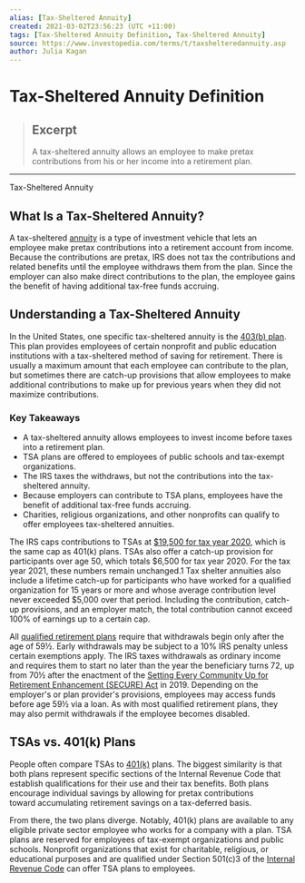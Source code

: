 ```yaml
---
alias: [Tax-Sheltered Annuity]
created: 2021-03-02T23:56:23 (UTC +11:00)
tags: [Tax-Sheltered Annuity Definition, Tax-Sheltered Annuity]
source: https://www.investopedia.com/terms/t/taxshelteredannuity.asp
author: Julia Kagan
---
```


# Tax-Sheltered Annuity Definition

> ## Excerpt
> A tax-sheltered annuity allows an employee to make pretax contributions from his or her income into a retirement plan.

---

Tax-Sheltered Annuity
## What Is a Tax-Sheltered Annuity?

A tax-sheltered [annuity](https://www.investopedia.com/terms/a/annuity.asp) is a type of investment vehicle that lets an employee make pretax contributions into a retirement account from income. Because the contributions are pretax, IRS does not tax the contributions and related benefits until the employee withdraws them from the plan. Since the employer can also make direct contributions to the plan, the employee gains the benefit of having additional tax-free funds accruing.

## Understanding a Tax-Sheltered Annuity

In the United States, one specific tax-sheltered annuity is the [403(b) plan](https://www.investopedia.com/terms/1/403bplan.asp). This plan provides employees of certain nonprofit and public education institutions with a tax-sheltered method of saving for retirement. There is usually a maximum amount that each employee can contribute to the plan, but sometimes there are catch-up provisions that allow employees to make additional contributions to make up for previous years when they did not maximize contributions.

### Key Takeaways

-   A tax-sheltered annuity allows employees to invest income before taxes into a retirement plan.
-   TSA plans are offered to employees of public schools and tax-exempt organizations.
-   The IRS taxes the withdraws, but not the contributions into the tax-sheltered annuity.
-   Because employers can contribute to TSA plans, employees have the benefit of additional tax-free funds accruing.
-   Charities, religious organizations, and other nonprofits can qualify to offer employees tax-sheltered annuities.

The IRS caps contributions to TSAs at [$19,500 for tax year 2020](https://www.irs.gov/newsroom/401k-contribution-limit-increases-to-19500-for-2020-catch-up-limit-rises-to-6500), which is the same cap as 401(k) plans. TSAs also offer a catch-up provision for participants over age 50, which totals $6,500 for tax year 2020. For the tax year 2021, these numbers remain unchanged.1 Tax shelter annuities also include a lifetime catch-up for participants who have worked for a qualified organization for 15 years or more and whose average contribution level never exceeded $5,000 over that period. Including the contribution, catch-up provisions, and an employer match, the total contribution cannot exceed 100% of earnings up to a certain cap.

All [qualified retirement plans](https://www.investopedia.com/terms/q/qrp.asp) require that withdrawals begin only after the age of 59½. Early withdrawals may be subject to a 10% IRS penalty unless certain exemptions apply. The IRS taxes withdrawals as ordinary income and requires them to start no later than the year the beneficiary turns 72, up from 70½ after the enactment of the [Setting Every Community Up for Retirement Enhancement (SECURE) Act](https://www.congress.gov/bill/116th-congress/house-bill/1994/text) in 2019. Depending on the employer's or plan provider's provisions, employees may access funds before age 59½ via a loan. As with most qualified retirement plans, they may also permit withdrawals if the employee becomes disabled.

## TSAs vs. 401(k) Plans

People often compare TSAs to [401(k)](https://www.investopedia.com/terms/1/401kplan.asp) plans. The biggest similarity is that both plans represent specific sections of the Internal Revenue Code that establish qualifications for their use and their tax benefits. Both plans encourage individual savings by allowing for pretax contributions toward accumulating retirement savings on a tax-deferred basis.

From there, the two plans diverge. Notably, 401(k) plans are available to any eligible private sector employee who works for a company with a plan. TSA plans are reserved for employees of tax-exempt organizations and public schools. Nonprofit organizations that exist for charitable, religious, or educational purposes and are qualified under Section 501(c)3 of the [Internal Revenue Code](https://www.investopedia.com/terms/i/internal-revenue-code.asp) can offer TSA plans to employees.
